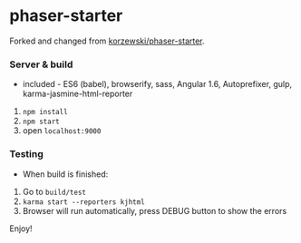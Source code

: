 # phaser-starter

Forked and changed from [korzewski/phaser-starter](https://github.com/korzewski/phaser-starter).

### Server & build

* included - ES6 (babel), browserify, sass, Angular 1.6, Autoprefixer, gulp, karma-jasmine-html-reporter

1. ```npm install```
2. ```npm start```
3. open ```localhost:9000```


### Testing

* When build is finished:

1. Go to ```build/test```
2. ```karma start --reporters kjhtml```
3. Browser will run automatically, press DEBUG button to show the errors


Enjoy!

